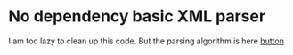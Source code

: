 # No dependency basic XML parser

I am too lazy to clean up this code. But the parsing algorithm is here [button](https://github.com/BigDyma/XML-PARSER/blob/main/Lab1.Security/AuditFile.cs)

